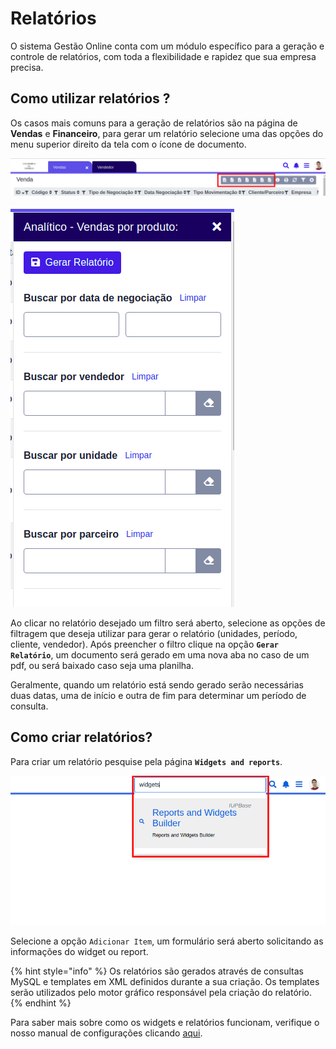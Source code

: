 # Relatórios

O sistema Gestão Online conta com um módulo específico para a geração e controle de relatórios, com toda a flexibilidade e rapidez que sua empresa precisa.

## Como utilizar relatórios ?

Os casos mais comuns para a geração de relatórios são na página de **Vendas** e **Financeiro**, para gerar um relatório selecione uma das opções do menu superior direito da tela com o ícone de documento.

![](/ERP/assets/manuais-de-uso/relatorios/1-relatorios.png)

![](/ERP/assets/manuais-de-uso/relatorios/2-relatorios.png)

Ao clicar no relatório desejado um filtro será aberto, selecione as opções de filtragem que deseja utilizar para gerar o relatório (unidades, período, cliente, vendedor). Após preencher o filtro clique na opção **`Gerar Relatório`**, um documento será gerado em uma nova aba no caso de um pdf, ou será baixado caso seja uma planilha.

Geralmente, quando um relatório está sendo gerado serão necessárias duas datas, uma de início e outra de fim para determinar um período de consulta.

## Como criar relatórios?

Para criar um relatório pesquise pela página **`Widgets and reports`**.

![](/ERP/assets/manuais-de-uso/relatorios/3-relatorios.png)

Selecione a opção `Adicionar Item`, um formulário será aberto solicitando as informações do widget ou report. 

{% hint style="info" %}
Os relatórios são gerados através de consultas MySQL e templates em XML definidos durante a sua criação.
Os templates serão utilizados pelo motor gráfico responsável pela criação do relatório.
{% endhint %}

Para saber mais sobre como os widgets e relatórios funcionam, verifique o nosso manual de configurações clicando <a href="/ERP/iniciando/modulos/configuracoes/report.md">aqui</a>.
